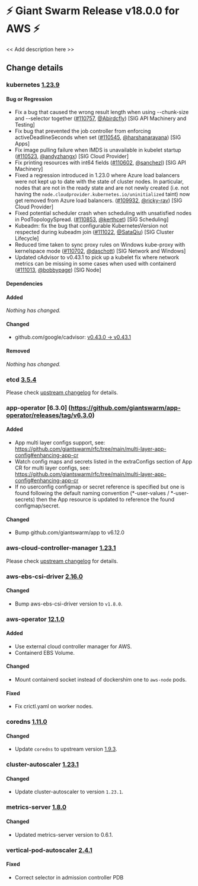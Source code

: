 # :zap: Giant Swarm Release v18.0.0 for AWS :zap:

<< Add description here >>

## Change details


### kubernetes [1.23.9](https://github.com/kubernetes/kubernetes/releases/tag/v1.23.9)

#### Bug or Regression
- Fix a bug that caused the wrong result length when using --chunk-size and --selector together ([#110757](https://github.com/kubernetes/kubernetes/pull/110757), [@Abirdcfly](https://github.com/Abirdcfly)) [SIG API Machinery and Testing]
- Fix bug that prevented the job controller from enforcing activeDeadlineSeconds when set ([#110545](https://github.com/kubernetes/kubernetes/pull/110545), [@harshanarayana](https://github.com/harshanarayana)) [SIG Apps]
- Fix image pulling failure when IMDS is unavailable in kubelet startup ([#110523](https://github.com/kubernetes/kubernetes/pull/110523), [@andyzhangx](https://github.com/andyzhangx)) [SIG Cloud Provider]
- Fix printing resources with int64 fields ([#110602](https://github.com/kubernetes/kubernetes/pull/110602), [@sanchezl](https://github.com/sanchezl)) [SIG API Machinery]
- Fixed a regression introduced in 1.23.0 where Azure load balancers were not kept up to date with the state of cluster nodes. In particular, nodes that are not in the ready state and are not newly created (i.e. not having the `node.cloudprovider.kubernetes.io/uninitialized` taint) now get removed from Azure load balancers. ([#109932](https://github.com/kubernetes/kubernetes/pull/109932), [@ricky-rav](https://github.com/ricky-rav)) [SIG Cloud Provider]
- Fixed potential scheduler crash when scheduling with unsatisfied nodes in PodTopologySpread. ([#110853](https://github.com/kubernetes/kubernetes/pull/110853), [@kerthcet](https://github.com/kerthcet)) [SIG Scheduling]
- Kubeadm: fix the bug that configurable KubernetesVersion not respected during kubeadm join ([#111022](https://github.com/kubernetes/kubernetes/pull/111022), [@SataQiu](https://github.com/SataQiu)) [SIG Cluster Lifecycle]
- Reduced time taken to sync proxy rules on Windows kube-proxy with kernelspace mode ([#110702](https://github.com/kubernetes/kubernetes/pull/110702), [@daschott](https://github.com/daschott)) [SIG Network and Windows]
- Updated cAdvisor to v0.43.1 to pick up a kubelet fix where network metrics can be missing in some cases when used with containerd ([#111013](https://github.com/kubernetes/kubernetes/pull/111013), [@bobbypage](https://github.com/bobbypage)) [SIG Node]
#### Dependencies
#### Added
_Nothing has changed._
#### Changed
- github.com/google/cadvisor: [v0.43.0 → v0.43.1](https://github.com/google/cadvisor/compare/v0.43.0...v0.43.1)
#### Removed
_Nothing has changed._




### etcd [3.5.4](https://github.com/etcd-io/etcd/releases/tag/v3.5.4)

Please check [upstream changelog](https://github.com/etcd-io/etcd/blob/main/CHANGELOG/CHANGELOG-3.5.md#v354-2022-04-24) for details.



### app-operator [6.3.0] (https://github.com/giantswarm/app-operator/releases/tag/v6.3.0)

#### Added
- App multi layer configs support, see: https://github.com/giantswarm/rfc/tree/main/multi-layer-app-config#enhancing-app-cr
- Watch config maps and secrets listed in the extraConfigs section of App CR for multi layer configs, see: https://github.com/giantswarm/rfc/tree/main/multi-layer-app-config#enhancing-app-cr
- If no userconfig configmap or secret reference is specified but one is found following the default naming convention (*-user-values / *-user-secrets) then the App resource is updated to reference the found configmap/secret.

#### Changed
- Bump github.com/giantswarm/app to v6.12.0



### aws-cloud-controller-manager [1.23.1](https://github.com/kubernetes/cloud-provider-aws/releases/tag/v1.23.1)

Please check [upstream changelog](https://github.com/kubernetes/cloud-provider-aws/blob/master/docs/CHANGELOG.md#v1231) for details.



### aws-ebs-csi-driver [2.16.0](https://github.com/giantswarm/aws-ebs-csi-driver-app/releases/tag/v2.16.0)

#### Changed
- Bump aws-ebs-csi-driver version to `v1.8.0`.



### aws-operator [12.1.0](https://github.com/giantswarm/aws-operator/releases/tag/v12.1.0)

#### Added
- Use external cloud controller manager for AWS.
- Containerd EBS Volume.

#### Changed
- Mount containerd socket instead of dockershim one to `aws-node` pods.

#### Fixed
- Fix crictl.yaml on worker nodes.



### coredns [1.11.0](https://github.com/giantswarm/coredns-app/releases/tag/v1.11.0)

#### Changed
- Update `coredns` to upstream version [1.9.3](https://coredns.io/2022/05/27/coredns-1.9.3-release/).



### cluster-autoscaler [1.23.1](https://github.com/giantswarm/cluster-autoscaler-app/releases/tag/v1.23.1)

#### Changed
- Update cluster-autoscaler to version `1.23.1`.



### metrics-server [1.8.0](https://github.com/giantswarm/metrics-server-app/releases/tag/v1.8.0)

#### Changed
- Updated metrics-server version to 0.6.1.



### vertical-pod-autoscaler [2.4.1](https://github.com/giantswarm/vertical-pod-autoscaler-app/releases/tag/v2.4.1)

#### Fixed
- Correct selector in admission controller PDB



